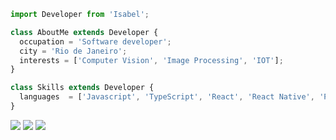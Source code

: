 ```js
import Developer from 'Isabel';

class AboutMe extends Developer {
  occupation = 'Software developer';
  city = 'Rio de Janeiro';
  interests = ['Computer Vision', 'Image Processing', 'IOT'];
}

class Skills extends Developer {
  languages  = ['Javascript', 'TypeScript', 'React', 'React Native', 'Python', 'Django', 'TensorFlow', 'Nodejs','Flutter'];
}
```

<p align="left">
  <a href="#" alt="Outlook">
  <img src="https://img.shields.io/badge/-Outlook-FF0000?style=flat-square&labelColor=FF0000&logo=outlook&logoColor=white&link=LINK-DO-SEU-EMAIL" /></a>

  <a href="#" alt="Telegram">
  <img src="https://img.shields.io/badge/-Telegram-25d366?style=flat-square&labelColor=25d366&logo=telegram&logoColor=white&link=API-DO-SEU-WHATSAPP"/></a>

  <a href="#" alt="Instagram">
  <img src="https://img.shields.io/badge/-Instagram-DF0174?style=flat-square&labelColor=DF0174&logo=instagram&logoColor=white&link=LINK-DO-SEU-INSTAGRAM"/></a>
</p>  
